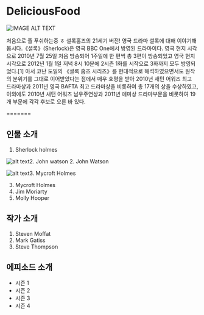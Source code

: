 # DeliciousFood
![IMAGE ALT TEXT](https://upload.wikimedia.org/wikipedia/en/4/4d/Sherlock_titlecard.jpg)

처음으로 풀 푸쉬하는중 ㅎ                                                      셜록홈즈의 21세기 버전! 영국 드라마 셜록에 대해 이야기해봅시다.《셜록》(Sherlock)은 영국 BBC One에서 방영된 드라마이다. 영국 현지 시각으로 2010년 7월 25일 처음 방송되어 1주일에 한 편씩 총 3편이 방송되었고 영국 현지 시각으로 2012년 1월 1일 저녁 8시 10분에 2시즌 1화를 시작으로 3화까지 모두 방영되었다.[1] 아서 코난 도일의 《셜록 홈즈 시리즈》를 현대적으로 해석하였으면서도 원작의 분위기를 그대로 이어받았다는 점에서 매우 호평을 받아 2010년 새턴 어워즈 최고 드라마상과 2011년 영국 BAFTA 최고 드라마상을 비롯하여 총 17개의 상을 수상하였고, 이외에도 2010년 새턴 어워즈 남우주연상과 2011년 에미상 드라마부문을 비롯하여 19개 부문에 각각 후보로 오른 바 있다.

=======
## 인물 소개
1. Sherlock holmes

![alt text](http://cfile23.uf.tistory.com/image/2430AF4355CA5A8535DA31)2. John watson
2. John Watson

![alt text](http://cfile229.uf.daum.net/image/176FE5424F639BA207CAEC)3. Mycroft Holmes

3. Mycroft Holmes
4. Jim Moriarty
5. Molly Hooper

## 작가 소개
1. Steven Moffat
2. Mark Gatiss
3. Steve Thompson
## 에피소드 소개
- 시즌 1
- 시즌 2
- 시즌 3
- 시즌 4
